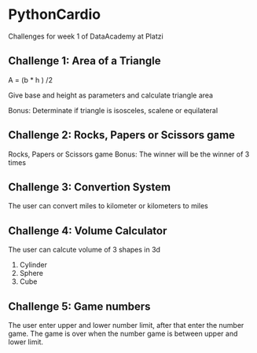 # PythonCardio
Challenges for week 1 of DataAcademy at Platzi


## Challenge 1: Area of a Triangle
A = (b * h ) /2

Give base and height as parameters and calculate triangle area

Bonus: Determinate if triangle is isosceles, scalene or equilateral

## Challenge 2: Rocks, Papers or Scissors game

Rocks, Papers or Scissors game
Bonus: The winner will be the winner of 3 times

## Challenge 3: Convertion System

The user can convert miles to kilometer or kilometers to miles 

## Challenge 4: Volume Calculator

The user can calcute volume of 3 shapes in 3d
1. Cylinder
2. Sphere
3. Cube

## Challenge 5: Game numbers

The user enter upper and lower  number limit, after that enter the number game. The game is over when the number game is between upper and lower limit. 
